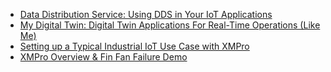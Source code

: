 * [Data Distribution Service: Using DDS in Your IoT Applications](resources/faqs/external-content/youtube/2019/data-distribution-service--using-dds-in-your-iot-applications.md)
* [My Digital Twin: Digital Twin Applications For Real-Time Operations (Like Me)](resources/faqs/external-content/youtube/2019/my-digital-twin--digital-twin-applications-for-real-time-operations-(like-me).md)
* [Setting up a Typical Industrial IoT Use Case with XMPro](resources/faqs/external-content/youtube/2019/setting-up-a-typical-industrial-iot-use-case-with-xmpro.md)
* [XMPro Overview & Fin Fan Failure Demo](resources/faqs/external-content/youtube/2019/xmpro-overview-&-fin-fan-failure-demo.md)

